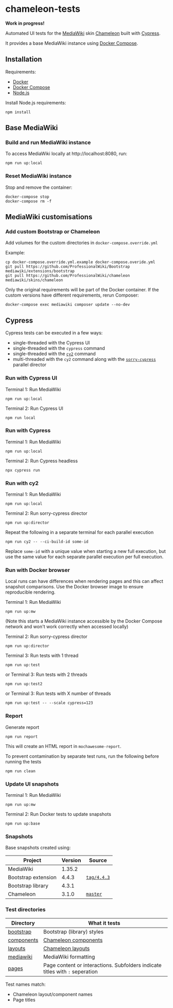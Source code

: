 # chameleon-tests

**Work in progress!**

Automated UI tests for the [MediaWiki](https://www.mediawiki.org/wiki/MediaWiki) skin [Chameleon](https://github.com/ProfessionalWiki/chameleon/) built with [Cypress](https://www.cypress.io/).

It provides a base MediaWiki instance using [Docker Compose](https://docs.docker.com/compose/).

## Installation

Requirements:

- [Docker](https://docs.docker.com/get-docker/)
- [Docker Compose](https://docs.docker.com/compose/)
- [Node.js](https://nodejs.org/en/)

Install Node.js requirements:

```
npm install
```

## Base MediaWiki

### Build and run MediaWiki instance

To access MediaWiki locally at http://localhost:8080, run:

```
npm run up:local
```

### Reset MediaWiki instance

Stop and remove the container:

```
docker-compose stop
docker-compose rm -f
```

## MediaWiki customisations

### Add custom Bootstrap or Chameleon

Add volumes for the custom directories in `docker-compose.override.yml`

Example:

```
cp docker-compose.override.yml.example docker-compose.overide.yml
git pull https://github.com/ProfessionalWiki/Bootstrap mediawiki/extensions/bootstrap
git pull https://github.com/ProfessionalWiki/chameleon mediawiki/skins/chameleon
```

Only the original requirements will be part of the Docker container. If the custom versions have different requirements, rerun Composer:

```
docker-compose exec mediawiki composer update --no-dev
```

## Cypress

Cypress tests can be executed in a few ways:

- single-threaded with the Cypress UI
- single-threaded with the `cypress` command
- single-threaded with the [`cy2`](https://github.com/sorry-cypress/cy2/) command
- multi-threaded with the `cy2` command along with the [`sorry-cypress`](https://github.com/sorry-cypress/sorry-cypress/) parallel director

### Run with Cypress UI

Terminal 1: Run MediaWiki

```
npm run up:local
```

Terminal 2: Run Cypress UI

```
npm run local
```

### Run with Cypress

Terminal 1: Run MediaWiki

```
npm run up:local
```

Terminal 2: Run Cypress headless

```
npx cypress run
```

### Run with cy2

Terminal 1: Run MediaWiki

```
npm run up:local
```

Terminal 2: Run sorry-cypress director

```
npm run up:director
```

Repeat the following in a separate terminal for each parallel execution

```
npm run cy2 -- --ci-build-id some-id
```
Replace `some-id` with a unique value when starting a new full execution, but use the same value for each separate parallel execution per full execution.

### Run with Docker browser

Local runs can have differences when rendering pages and this can affect snapshot comparisons. Use the Docker browser image to ensure reproducible rendering.

Terminal 1: Run MediaWiki

```
npm run up:mw
```
(Note this starts a MediaWiki instance accessible by the Docker Compose network and won't work correctly when accessed locally)

Terminal 2: Run sorry-cypress director

```
npm run up:director
```

Terminal 3: Run tests with 1 thread

```
npm run up:test
```

or Terminal 3: Run tests with 2 threads

```
npm run up:test2
```

or Terminal 3: Run tests with X number of threads

```
npm run up:test -- --scale cypress=123
```

### Report

Generate report

```
npm run report
```

This will create an HTML report in `mochawesome-report`.

To prevent contamination by separate test runs, run the following before running the tests

```
npm run clean
```

### Update UI snapshots

Terminal 1: Run MediaWiki

```
npm run up:mw
```

Terminal 2: Run Docker tests to update snapshots

```
npm run up:base
```

### Snapshots

Base snapshots created using:

| Project             | Version | Source                                                                                                    |
| ------------------- | ------- | --------------------------------------------------------------------------------------------------------- |
| MediaWiki           | 1.35.2  |                                                                                                           |
| Bootstrap extension | 4.4.3   | [`tag/4.4.3`](https://github.com/ProfessionalWiki/Bootstrap/releases/tag/4.4.3)                           |
| Bootstrap library   | 4.3.1   |                                                                                                           |
| Chameleon           | 3.1.0   | [`master`](https://github.com/ProfessionalWiki/chameleon/commit/c817e3a89193ecb8e2ec37800d4534b4747e6903) |

### Test directories

| Directory                                    | What it tests                                                                                    |
| -------------------------------------------- | ------------------------------------------------------------------------------------------------ |
| [bootstrap](cypress/integration/bootstrap)   | Bootstrap (library) styles                                                                       |
| [components](cypress/integration/components) | [Chameleon components](https://github.com/ProfessionalWiki/chameleon/tree/master/src/Components) |
| [layouts](cypress/integration/layouts)       | [Chameleon layouts](https://github.com/ProfessionalWiki/chameleon/tree/master/layouts)           |
| [mediawiki](cypress/integration/mediawiki)   | MediaWiki formatting                                                                             |
| [pages](cypress/integration/pages)           | Page content or interactions. Subfolders indicate titles with `:` seperation                     |

Test names match:

- Chameleon layout/component names
- Page titles
